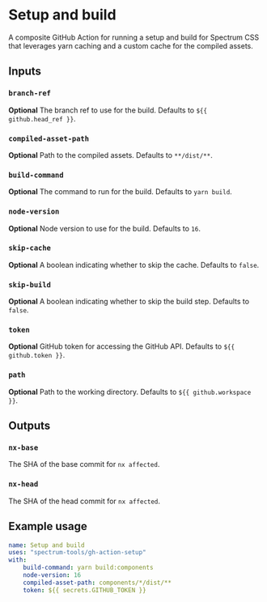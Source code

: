 # Setup and build

A composite GitHub Action for running a setup and build for Spectrum CSS that leverages yarn caching and a custom cache for the compiled assets.

## Inputs

### `branch-ref`

**Optional** The branch ref to use for the build. Defaults to `${{ github.head_ref }}`.

### `compiled-asset-path`

**Optional** Path to the compiled assets. Defaults to `**/dist/**`.

### `build-command`

**Optional** The command to run for the build. Defaults to `yarn build`.

### `node-version`

**Optional** Node version to use for the build. Defaults to `16`.

### `skip-cache`

**Optional** A boolean indicating whether to skip the cache. Defaults to `false`.

### `skip-build`

**Optional** A boolean indicating whether to skip the build step. Defaults to `false`.

### `token`

**Optional** GitHub token for accessing the GitHub API. Defaults to `${{ github.token }}`.

### `path`

**Optional** Path to the working directory. Defaults to `${{ github.workspace }}`.

## Outputs

### `nx-base`

The SHA of the base commit for `nx affected`.

### `nx-head`

The SHA of the head commit for `nx affected`.

## Example usage

```yaml
name: Setup and build
uses: "spectrum-tools/gh-action-setup"
with:
    build-command: yarn build:components
    node-version: 16
    compiled-asset-path: components/*/dist/**
    token: ${{ secrets.GITHUB_TOKEN }}
```
